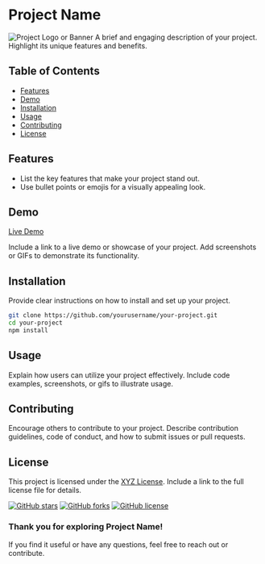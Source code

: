 
# Project Name

<!-- Project Description -->
![Project Logo or Banner](your-image-url.jpg)
A brief and engaging description of your project. Highlight its unique features and benefits.

<!-- Table of Contents -->
## Table of Contents
- [Features](#features)
- [Demo](#demo)
- [Installation](#installation)
- [Usage](#usage)
- [Contributing](#contributing)
- [License](#license)

<!-- Features -->
## Features
- List the key features that make your project stand out.
- Use bullet points or emojis for a visually appealing look.

<!-- Demo -->
## Demo
[Live Demo](https://your-demo-link.com)

Include a link to a live demo or showcase of your project.
Add screenshots or GIFs to demonstrate its functionality.

<!-- Installation -->
## Installation
Provide clear instructions on how to install and set up your project.

```bash
git clone https://github.com/yourusername/your-project.git
cd your-project
npm install
```

<!-- Usage -->
## Usage
Explain how users can utilize your project effectively.
Include code examples, screenshots, or gifs to illustrate usage.

<!-- Contributing -->
## Contributing
Encourage others to contribute to your project.
Describe contribution guidelines, code of conduct, and how to submit issues or pull requests.

<!-- License -->
## License
This project is licensed under the [XYZ License](LICENSE).
Include a link to the full license file for details.

<!-- Badges -->
[![GitHub stars](https://img.shields.io/github/stars/yourusername/your-project.svg?style=flat-square)](https://github.com/yourusername/your-project/stargazers)
[![GitHub forks](https://img.shields.io/github/forks/yourusername/your-project.svg?style=flat-square)](https://github.com/yourusername/your-project/network)
[![GitHub license](https://img.shields.io/github/license/yourusername/your-project.svg?style=flat-square)](https://github.com/yourusername/your-project/blob/master/LICENSE)

<!-- Footer -->
### Thank you for exploring Project Name!
If you find it useful or have any questions, feel free to reach out or contribute.

